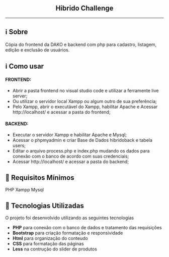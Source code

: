 <h2 align="center">Hibrido Challenge</h2>

___


## :information_source: Sobre

Cópia do frontend da DAKO e backend com php para cadastro, listagem, edição e exclusão de usuários.

## :information_source: Como usar

<h4>FRONTEND:</h4>
    <ul>
      <li>Abrir a pasta frontend no visual studio code e utilizar a ferramente live server;</li>
      <li>Ou utilizar o servidor local Xampp ou algum outro de sua preferência;</li>
      <li>Pelo Xampp, abrir o executável do Xampp, habilitar Apache e Acessar http://localhost/ e acessar a pasta do frontend;</li>
    </ul>

<h4>BACKEND:</h4>
    <ul>
      <li>Executar o servidor Xampp e habilitar Apache e Mysql;</li>
      <li>Acessar o phpmyadmin e criar Base de Dados hibridoback e tabela users;</li>
      <li>Editar o arquivo process.php e index.php mudando os dados para conexão com o banco de acordo com suas credenciais;</li>
      <li>Acessar http://localhost/ e acessar a pasta do backend;</li>
    </ul>

## :seedling: Requisitos Mínimos

PHP
Xampp
Mysql

## :rocket: Tecnologias Utilizadas 

O projeto foi desenvolvido utilizando as seguintes tecnologias

- <b>PHP</b> para conexão com o banco de dados e tratamento das requisições
- <b>Bootstrap</b> para criação formatação e responsividade
- <b>Html</b>  para organização do conteudo
- <b>CSS</b> para formatação das páginas
- <b>Less</b> na contrução do slider de produtos


